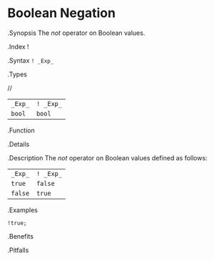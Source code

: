 # Boolean Negation

.Synopsis
The _not_ operator on Boolean values.

.Index
!

.Syntax
`! _Exp_`

.Types

//

|         |            |
| --- | --- |
| `_Exp_` | `! _Exp_`  |
| `bool`   | `bool`     |


.Function

.Details

.Description
The _not_ operator on Boolean values defined as follows:

|          |            |
| --- | --- |
| `_Exp_`  | `! _Exp_`  |
| `true`   | `false`    |
| `false`  | `true`     |


.Examples
```rascal-shell
!true;
```

.Benefits

.Pitfalls

